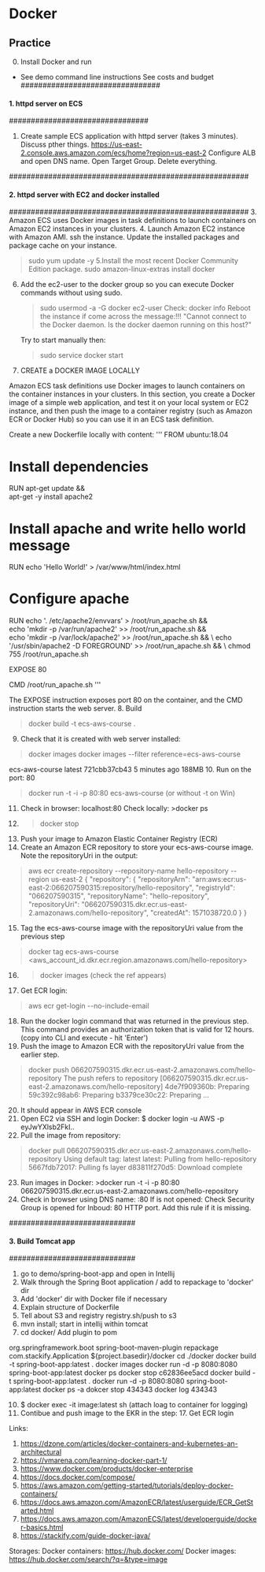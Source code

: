 # Docker

## Practice

0. Install Docker and run
 - See demo command line instructions
 See costs and budget 
################################
#### 1. httpd server on ECS ####
################################
1. Create sample ECS application with httpd server (takes 3 minutes). Discuss pther things.
   https://us-east-2.console.aws.amazon.com/ecs/home?region=us-east-2
   Configure ALB and open DNS name. Open Target Group. Delete everything.

#######################################################
#### 2. httpd server with EC2 and docker installed ####
#######################################################
3. Amazon ECS uses Docker images in task definitions to launch containers on Amazon EC2 instances in your clusters.
4. Launch Amazon EC2 instance with Amazon AMI. ssh the instance.
   Update the installed packages and package cache on your instance.
   >sudo yum update -y
5.Install the most recent Docker Community Edition package.
   > sudo amazon-linux-extras install docker
6. Add the ec2-user to the docker group so you can execute Docker commands without using sudo.
   >sudo usermod -a -G docker ec2-user
   Check:
   >docker info
   Reboot the instance if come across the message:!!!
   "Cannot connect to the Docker daemon. Is the docker daemon running on this host?"
   
   Try to start manually then:
   >sudo service docker start
7. CREATE a DOCKER IMAGE LOCALLY

Amazon ECS task definitions use Docker images to launch containers on the container instances in your clusters. In this section, you create a Docker image of a simple web application, and test it on your local system or EC2 instance, and then push the image to a container registry (such as Amazon ECR or Docker Hub) so you can use it in an ECS task definition.

Create a new Dockerfile locally with content:
'''
FROM ubuntu:18.04

# Install dependencies
RUN apt-get update && \
 apt-get -y install apache2

# Install apache and write hello world message
RUN echo 'Hello World!' > /var/www/html/index.html

# Configure apache
RUN echo '. /etc/apache2/envvars' > /root/run_apache.sh && \
 echo 'mkdir -p /var/run/apache2' >> /root/run_apache.sh && \
 echo 'mkdir -p /var/lock/apache2' >> /root/run_apache.sh && \ 
 echo '/usr/sbin/apache2 -D FOREGROUND' >> /root/run_apache.sh && \ 
 chmod 755 /root/run_apache.sh

EXPOSE 80

CMD /root/run_apache.sh
'''

The EXPOSE instruction exposes port 80 on the container, and the CMD instruction starts the web server.
8. Build
>docker build -t ecs-aws-course .
9. Check that it is created with web server installed:
>docker images 
>docker images --filter reference=ecs-aws-course

ecs-aws-course                              latest              721cbb37cb43        5 minutes ago       188MB
10. Run on the port: 80
>docker run -t -i -p 80:80 ecs-aws-course  (or without -t on Win)
11. Check in browser: localhost:80
    Check locally: >docker ps
12. >docker stop <container id>
13. Push your image to Amazon Elastic Container Registry (ECR)
14. Create an Amazon ECR repository to store your ecs-aws-course image. Note the repositoryUri in the output:
>aws ecr create-repository --repository-name hello-repository --region us-east-2
{
    "repository": {
        "repositoryArn": "arn:aws:ecr:us-east-2:066207590315:repository/hello-repository",
        "registryId": "066207590315",
        "repositoryName": "hello-repository",
        "repositoryUri": "066207590315.dkr.ecr.us-east-2.amazonaws.com/hello-repository",
        "createdAt": 1571038720.0
    }
}
15. Tag the ecs-aws-course image with the repositoryUri value from the previous step
  >docker tag ecs-aws-course <aws_account_id.dkr.ecr.region.amazonaws.com/hello-repository>
16. >docker images (check the ref appears)
17. Get ECR login:
  >aws ecr get-login --no-include-email
18. Run the docker login command that was returned in the previous step. This command provides an authorization token that is valid for 12 hours. (copy into CLI and execute - hit 'Enter')
19. Push the image to Amazon ECR with the repositoryUri value from the earlier step.
   >docker push 066207590315.dkr.ecr.us-east-2.amazonaws.com/hello-repository
      The push refers to repository [066207590315.dkr.ecr.us-east-2.amazonaws.com/hello-repository]
4de7f909360b: Preparing
59c392c98ab6: Preparing
b3379ce30c22: Preparing
...

20. It should appear in AWS ECR console
21. Open EC2 via SSH and login Docker:
  $ docker login -u AWS -p eyJwYXlsb2FkI..
22. Pull the image from repository:
  > docker pull 066207590315.dkr.ecr.us-east-2.amazonaws.com/hello-repository
  Using default tag: latest
latest: Pulling from hello-repository
5667fdb72017: Pulling fs layer
d83811f270d5: Download complete

23. Run images in Docker: >docker run -t -i -p 80:80 066207590315.dkr.ecr.us-east-2.amazonaws.com/hello-repository
24. Check in browser using DNS name: <DNS>:80
If is not opened: Check Security Group is opened for Inboud: 80 HTTP port. Add this rule if it is missing.

#############################
#### 3. Build Tomcat app ####
#############################

1. go to demo/spring-boot-app and open in Intellij
2. Walk through the Spring Boot application / add <plugin> to repackage to 'docker' dir
3. Add 'docker' dir with Docker file if necessary
4. Explain structure of Dockerfile
5. Tell about S3 and registry registry.sh/push to s3
8. mvn install; start in intellij within tomcat
9.  cd docker/
Add plugin to pom
<plugin>
  <groupId>org.springframework.boot</groupId>
        <artifactId>spring-boot-maven-plugin</artifactId>
        <executions>
            <execution>
                <goals>
                    <goal>repackage</goal>
                </goals>
                <configuration>
                    <mainClass>com.stackify.Application</mainClass>
                    <outputDirectory>${project.basedir}/docker</outputDirectory>
                </configuration>
            </execution>
        </executions>
</plugin>
  cd ./docker
  docker build -t spring-boot-app:latest .
  docker images
  docker run -d  -p 8080:8080 spring-boot-app:latest
  docker ps
  docker stop c62836ee5acd
  docker build -t spring-boot-app:latest .
  docker run -d  -p 8080:8080 spring-boot-app:latest
  docker ps -a
  dokcer stop 434343
  docker log 434343
  
10. $ docker exec -it image:latest sh (attach loag to container for logging)
11. Contibue and push image to the EKR in the step: 17. Get ECR login


Links: 

1. https://dzone.com/articles/docker-containers-and-kubernetes-an-architectural
3. https://vmarena.com/learning-docker-part-1/
4. https://www.docker.com/products/docker-enterprise
5. https://docs.docker.com/compose/
6. https://aws.amazon.com/getting-started/tutorials/deploy-docker-containers/
7. https://docs.aws.amazon.com/AmazonECR/latest/userguide/ECR_GetStarted.html
8. https://docs.aws.amazon.com/AmazonECS/latest/developerguide/docker-basics.html
9. https://stackify.com/guide-docker-java/


Storages:
Docker containers: https://hub.docker.com/
Docker images: https://hub.docker.com/search/?q=&type=image